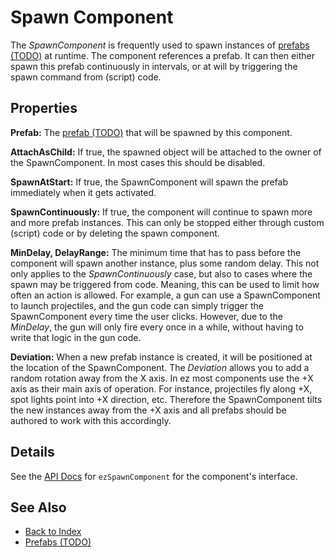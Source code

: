 # Spawn Component

The *SpawnComponent* is frequently used to spawn instances of [prefabs (TODO)](../prefabs/prefabs-overview.md) at runtime. The component references a prefab. It can then either spawn this prefab continuously in intervals, or at will by triggering the spawn command from (script) code.

## Properties

**Prefab:** The [prefab (TODO)](../prefabs/prefabs-overview.md) that will be spawned by this component.

**AttachAsChild:** If true, the spawned object will be attached to the owner of the SpawnComponent. In most cases this should be disabled.

**SpawnAtStart:** If true, the SpawnComponent will spawn the prefab immediately when it gets activated.

**SpawnContinuously:** If true, the component will continue to spawn more and more prefab instances. This can only be stopped either through custom (script) code or by deleting the spawn component.

**MinDelay, DelayRange:** The minimum time that has to pass before the component will spawn another instance, plus some random delay. This not only applies to the *SpawnContinuously* case, but also to cases where the spawn may be triggered from code. Meaning, this can be used to limit how often an action is allowed. For example, a gun can use a SpawnComponent to launch projectiles, and the gun code can simply trigger the SpawnComponent every time the user clicks. However, due to the *MinDelay*, the gun will only fire every once in a while, without having to write that logic in the gun code.

**Deviation:** When a new prefab instance is created, it will be positioned at the location of the SpawnComponent. The *Deviation* allows you to add a random rotation away from the X axis. In ez most components use the +X axis as their main axis of operation. For instance, projectiles fly along +X, spot lights point into +X direction, etc. Therefore the SpawnComponent tilts the new instances away from the +X axis and all prefabs should be authored to work with this accordingly.

## Details

See the [API Docs](../api-docs/api-docs.md) for `ezSpawnComponent` for the component's interface.

## See Also

* [Back to Index](../index.md)
* [Prefabs (TODO)](../prefabs/prefabs-overview.md)
